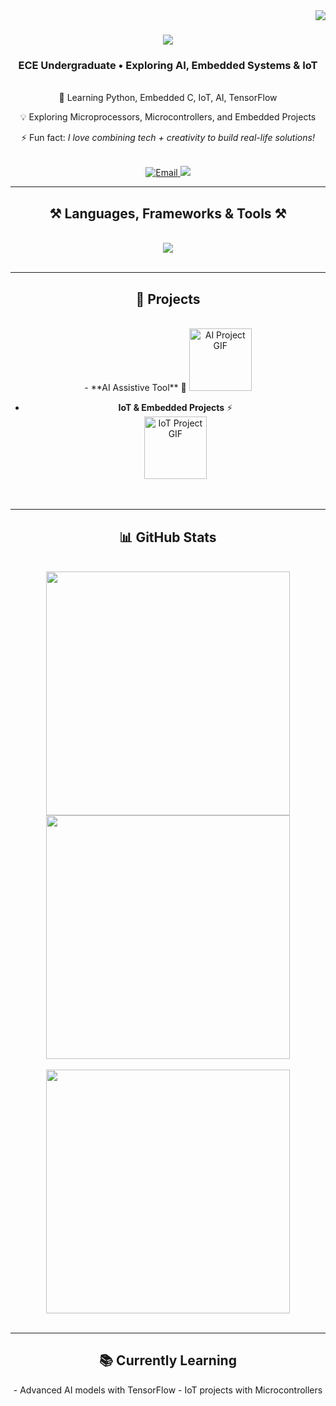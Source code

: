 <img align="right" src="https://visitor-badge.laobi.icu/badge?page_id=harsh21-c.harsh21-c" />

<h1 align="center">
    <img src="https://readme-typing-svg.herokuapp.com/?font=Righteous&size=35&center=true&vCenter=true&width=500&height=70&duration=4000&lines=Hi+There!+👋;+I'm+Harsh+Upadhyay!;" />
</h1>

<h3 align="center">ECE Undergraduate • Exploring AI, Embedded Systems & IoT</h3>

<br/>

<div align="center">
🌱 Learning Python, Embedded C, IoT, AI, TensorFlow  

💡 Exploring Microprocessors, Microcontrollers, and Embedded Projects  

⚡ Fun fact: *I love combining tech + creativity to build real-life solutions!*  
</div>

<br/>

<div align="center">
  <a href="mailto:harshupadhyay2424@gmail.com">
    <img src="https://img.shields.io/badge/Gmail-333333?style=for-the-badge&logo=gmail&logoColor=red" alt="Email" />
  </a>
  <a href="https://github.com/harsh21-c" target="_blank">
    <img src="https://img.shields.io/badge/GitHub-181717?style=for-the-badge&logo=github&logoColor=white" />
  </a>
</div>

<hr/>

<h2 align="center">⚒️ Languages, Frameworks & Tools ⚒️</h2>
<br/>

<div align="center">
  <img src="https://skillicons.dev/icons?i=python,c,tensorflow,arduino,vsCode,git,github,easyeda,proteus" />
</div>

<br/>
<hr/>

<h2 align="center">🚀 Projects</h2>
<br/>

<div align="center">
-     **AI Assistive Tool** 🤖  
  <img src="./assets/ai_assistive.gif" width="100" alt="AI Project GIF"/>

- **IoT & Embedded Projects** ⚡  
  <img src="./assets/iot_project.gif" width="100" alt="IoT Project GIF"/>
</div>

<br/>
<hr/>

<h2 align="center">📊 GitHub Stats</h2>
<br/>

<div align="center">
  <img width="390" src="https://github-readme-stats.vercel.app/api?username=harsh21-c&show_icons=true&theme=radical&count_private=true"/>
  <img width="390" src="https://github-readme-stats.vercel.app/api/top-langs/?username=harsh21-c&layout=compact&theme=radical"/>
</div>

<br/>

<div align="center">
  <img width="390" src="https://github-readme-streak-stats.herokuapp.com/?user=harsh21-c&theme=radical"/>
</div>

<br/>
<hr/>

<h2 align="center">📚 Currently Learning</h2>
<div align="center">
- Advanced AI models with TensorFlow  
- IoT projects with Microcontrollers
</div>

